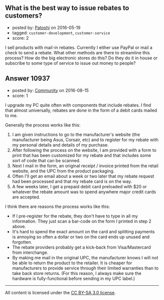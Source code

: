 ## What is the best way to issue rebates to customers?

- posted by: [Patoshi](https://stackexchange.com/users/1804885/patoshi) on 2016-05-19
- tagged: `customer-development`, `customer-service`
- score: 2

<p>I sell products with mail-in rebates. Currently I either use PayPal or mail a check to send a rebate. What other methods are there to streamline this process? How do the big electronic stores do this? Do they do it in house or subscribe to some type of service to issue out money to people?</p>



## Answer 10937

- posted by: [Community](https://stackexchange.com/users/-1/community) on 2016-08-15
- score: 1

<p>I upgrade my PC quite often with components that include rebates. I find that almost universally, rebates are done in the form of a debit cards mailed to me.</p>

<p>Generally the process works like this:</p>

<ol>
<li>I am given instructions to go to the manufacturer's website (the manufacturer being Asus, Corsair, etc) and to register for my rebate with my personal details and details of my purchase.</li>
<li>After following the process on the website, I am provided with a form to print that has been customized for my rebate and that includes some sort of code that can be scanned.</li>
<li>Next I mail in the form, an original receipt / invoice printed from the retail website, and the UPC from the product packaging.</li>
<li>Often I'll get an email about a week or two later that my rebate request had been processed and that my rebate card is on the way.</li>
<li>A few weeks later, I get a prepaid debit card preloaded with $20 or whatever the rebate amount was to spend anywhere major credit cards are accepted.</li>
</ol>

<p>I think there are reasons the process works like this:</p>

<ul>
<li>If I pre-register for the rebate, they don't have to type in all my information. They just scan a bar-code on the form I printed in step 2 above.</li>
<li>It's hard to spend the exact amount on the card and splitting payments is annoying so often a dollar or two on the card ends up unused and forgotten.</li>
<li>The rebate providers probably get a kick-back from Visa/Mastercard from interchange.</li>
<li>By making me mail in the original UPC, the manufacturer knows I will not be able to return the product to the retailer. It is cheaper for manufacturers to provide service through their limited warranties than to take back store returns. (For this reason, I always make sure the hardware is fully-functional before sending in my UPC label.)</li>
</ul>




---

All content is licensed under the [CC BY-SA 3.0 license](https://creativecommons.org/licenses/by-sa/3.0/).

